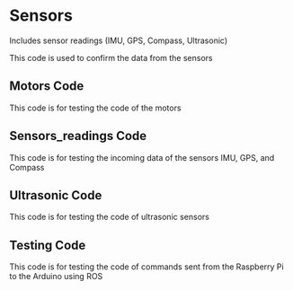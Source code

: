 # Sensors

Includes sensor readings (IMU, GPS, Compass, Ultrasonic)

This code is used to confirm the data from the sensors

## Motors Code
This code is for testing the code of the motors

## Sensors_readings Code
This code is for testing the incoming data of the sensors IMU, GPS, and Compass

## Ultrasonic Code
This code is for testing the code of ultrasonic sensors

## Testing Code
This code is for testing the code of commands sent from the Raspberry Pi to the Arduino using ROS

